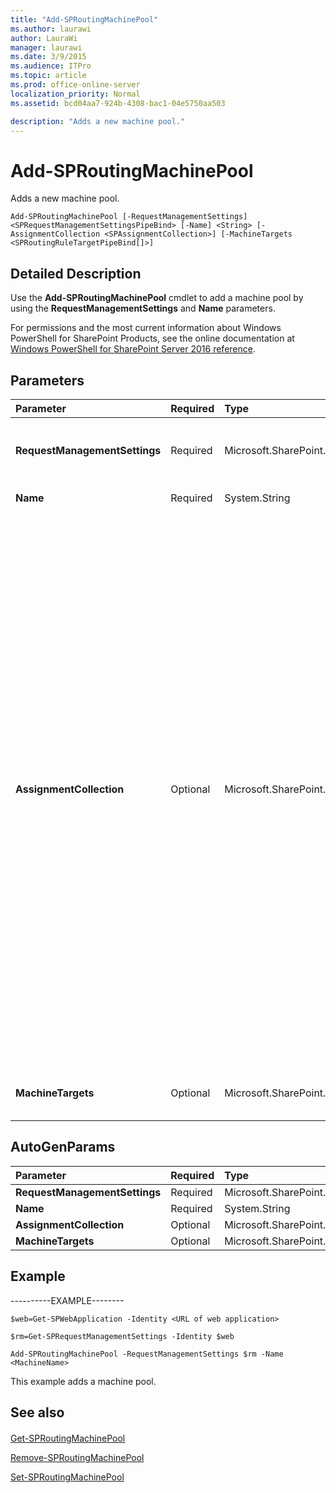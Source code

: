 ```yaml
---
title: "Add-SPRoutingMachinePool"
ms.author: laurawi
author: LauraWi
manager: laurawi
ms.date: 3/9/2015
ms.audience: ITPro
ms.topic: article
ms.prod: office-online-server
localization_priority: Normal
ms.assetid: bcd04aa7-924b-4308-bac1-04e5750aa503

description: "Adds a new machine pool."
---
```


# Add-SPRoutingMachinePool

Adds a new machine pool.
  
```
Add-SPRoutingMachinePool [-RequestManagementSettings] <SPRequestManagementSettingsPipeBind> [-Name] <String> [-AssignmentCollection <SPAssignmentCollection>] [-MachineTargets <SPRoutingRuleTargetPipeBind[]>]
```

## Detailed Description

Use the **Add-SPRoutingMachinePool** cmdlet to add a machine pool by using the **RequestManagementSettings** and **Name** parameters. 
  
For permissions and the most current information about Windows PowerShell for SharePoint Products, see the online documentation at [Windows PowerShell for SharePoint Server 2016 reference](https://go.microsoft.com/fwlink/p/?LinkId=671715).
  
## Parameters

|**Parameter**|**Required**|**Type**|**Description**|
|:-----|:-----|:-----|:-----|
|**RequestManagementSettings** <br/> |Required  <br/> |Microsoft.SharePoint.PowerShell.SPRequestManagementSettingsPipeBind  <br/> |Specifies the name of the request management settings object to add to the routing machine pool.  <br/> |
|**Name** <br/> |Required  <br/> |System.String  <br/> |Specifies the name of machine pool.  <br/> |
|**AssignmentCollection** <br/> |Optional  <br/> |Microsoft.SharePoint.PowerShell.SPAssignmentCollection  <br/> |Manages objects for the purpose of proper disposal. Use of objects, such as **SPWeb** or **SPSite**, can use large amounts of memory and use of these objects in Windows PowerShell scripts requires proper memory management. Using the **SPAssignment** object, you can assign objects to a variable and dispose of the objects after they are needed to free up memory. When **SPWeb**, **SPSite**, or **SPSiteAdministration** objects are used, the objects are automatically disposed of if an assignment collection or the **Global** parameter is not used.  <br/> > [!NOTE]> When the **Global** parameter is used, all objects are contained in the global store. If objects are not immediately used, or disposed of by using the **Stop-SPAssignment** command, an out-of-memory scenario can occur.           |
|**MachineTargets** <br/> |Optional  <br/> |Microsoft.SharePoint.PowerShell.SPRoutingRuleTargetPipeBind[]  <br/> |Specifies the routing targets collection that the machine pool will contain.  <br/> |
   
## AutoGenParams

|**Parameter**|**Required**|**Type**|**Description**|
|:-----|:-----|:-----|:-----|
|**RequestManagementSettings** <br/> |Required  <br/> |Microsoft.SharePoint.PowerShell.SPRequestManagementSettingsPipeBind  <br/> ||
|**Name** <br/> |Required  <br/> |System.String  <br/> ||
|**AssignmentCollection** <br/> |Optional  <br/> |Microsoft.SharePoint.PowerShell.SPAssignmentCollection  <br/> ||
|**MachineTargets** <br/> |Optional  <br/> |Microsoft.SharePoint.PowerShell.SPRoutingRuleTargetPipeBind[]  <br/> ||
   
## Example

----------EXAMPLE--------
  
```
$web=Get-SPWebApplication -Identity <URL of web application>
```

```
$rm=Get-SPRequestManagementSettings -Identity $web
```

```
Add-SPRoutingMachinePool -RequestManagementSettings $rm -Name <MachineName>
```

This example adds a machine pool.
  
## See also

#### 

[Get-SPRoutingMachinePool](get-sproutingmachinepool.md)
  
[Remove-SPRoutingMachinePool](remove-sproutingmachinepool.md)
  
[Set-SPRoutingMachinePool](set-sproutingmachinepool.md)

